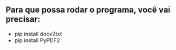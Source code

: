 ## Para que possa rodar o programa, você vai precisar:

- pip install docx2txt
- pip install PyPDF2

